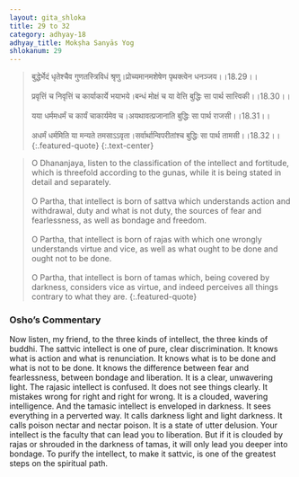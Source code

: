 ```yaml
---
layout: gita_shloka
title: 29 to 32
category: adhyay-18
adhyay_title: Mokṣha Sanyās Yog
shlokanum: 29
---
```


> बुद्धेर्भेदं धृतेश्चैव गुणतस्त्रिविधं श्रृणु।प्रोच्यमानमशेषेण पृथक्त्वेन धनञ्जय।।18.29।।<br><br>प्रवृत्तिं च निवृत्तिं च कार्याकार्ये भयाभये।बन्धं मोक्षं च या वेत्ति बुद्धिः सा पार्थ सात्त्विकी।।18.30।।<br><br>यया धर्ममधर्मं च कार्यं चाकार्यमेव च।अयथावत्प्रजानाति बुद्धिः सा पार्थ राजसी।।18.31।।<br><br>अधर्मं धर्ममिति या मन्यते तमसाऽऽवृता।सर्वार्थान्विपरीतांश्च बुद्धिः सा पार्थ तामसी।।18.32।।
{:.featured-quote}
{:.text-center}

> O Dhananjaya, listen to the classification of the intellect and fortitude, which is threefold according to the gunas, while it is being stated in detail and separately.<br><br>O Partha, that intellect is born of sattva which understands action and withdrawal, duty and what is not duty, the sources of fear and fearlessness, as well as bondage and freedom.<br><br>O Partha, that intellect is born of rajas with which one wrongly understands virtue and vice, as well as what ought to be done and ought not to be done.<br><br>O Partha, that intellect is born of tamas which, being covered by darkness, considers vice as virtue, and indeed perceives all things contrary to what they are.
{:.featured-quote}

### Osho’s Commentary
Now listen, my friend, to the three kinds of intellect, the three kinds of buddhi.
The sattvic intellect is one of pure, clear discrimination. It knows what is action and what is renunciation. It knows what is to be done and what is not to be done. It knows the difference between fear and fearlessness, between bondage and liberation. It is a clear, unwavering light.
The rajasic intellect is confused. It does not see things clearly. It mistakes wrong for right and right for wrong. It is a clouded, wavering intelligence.
And the tamasic intellect is enveloped in darkness. It sees everything in a perverted way. It calls darkness light and light darkness. It calls poison nectar and nectar poison. It is a state of utter delusion.
Your intellect is the faculty that can lead you to liberation. But if it is clouded by rajas or shrouded in the darkness of tamas, it will only lead you deeper into bondage. To purify the intellect, to make it sattvic, is one of the greatest steps on the spiritual path.
